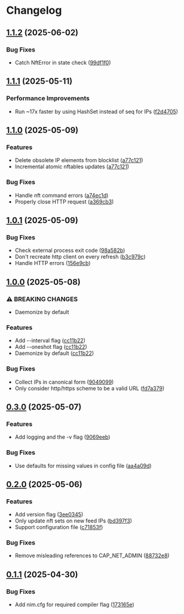 # Changelog

## [1.1.2](https://github.com/cycneuramus/deceptimeed/compare/v1.1.1...v1.1.2) (2025-06-02)


### Bug Fixes

* Catch NftError in state check ([99df1f0](https://github.com/cycneuramus/deceptimeed/commit/99df1f0e1e10f5b6b69142263ca60338e9903fb9))

## [1.1.1](https://github.com/cycneuramus/deceptimeed/compare/v1.1.0...v1.1.1) (2025-05-11)


### Performance Improvements

* Run ~17x faster by using HashSet instead of seq for IPs ([f2d4705](https://github.com/cycneuramus/deceptimeed/commit/f2d4705203d08af324828007fff838ea3f64593a))

## [1.1.0](https://github.com/cycneuramus/deceptimeed/compare/v1.0.1...v1.1.0) (2025-05-09)


### Features

* Delete obsolete IP elements from blocklist ([a77c121](https://github.com/cycneuramus/deceptimeed/commit/a77c121bbdcfa5fe95d9e837883bc5efc6d129b6))
* Incremental atomic nftables updates ([a77c121](https://github.com/cycneuramus/deceptimeed/commit/a77c121bbdcfa5fe95d9e837883bc5efc6d129b6))


### Bug Fixes

* Handle nft command errors ([a74ec1d](https://github.com/cycneuramus/deceptimeed/commit/a74ec1d5d8b4837592a3fdeee15a70d13ee7ceba))
* Properly close HTTP request ([a369cb3](https://github.com/cycneuramus/deceptimeed/commit/a369cb306ac39552ffa999ae6906907bbc0f2e8e))

## [1.0.1](https://github.com/cycneuramus/deceptimeed/compare/v1.0.0...v1.0.1) (2025-05-09)


### Bug Fixes

* Check external process exit code ([98a582b](https://github.com/cycneuramus/deceptimeed/commit/98a582b3eb0739b8918b86275f0b0edc306ad03c))
* Don't recreate http client on every refresh ([b3c979c](https://github.com/cycneuramus/deceptimeed/commit/b3c979c2fea293e830825b6d0eadb9ddb519ded0))
* Handle HTTP errors ([156e9cb](https://github.com/cycneuramus/deceptimeed/commit/156e9cbde81dae6816f416be2c36b184bb0ff5e9))

## [1.0.0](https://github.com/cycneuramus/deceptimeed/compare/v0.3.0...v1.0.0) (2025-05-08)


### ⚠ BREAKING CHANGES

* Daemonize by default

### Features

* Add --interval flag ([cc11b22](https://github.com/cycneuramus/deceptimeed/commit/cc11b22cdabbcbb5c9acb497f61cf2f2dba9d01d))
* Add --oneshot flag ([cc11b22](https://github.com/cycneuramus/deceptimeed/commit/cc11b22cdabbcbb5c9acb497f61cf2f2dba9d01d))
* Daemonize by default ([cc11b22](https://github.com/cycneuramus/deceptimeed/commit/cc11b22cdabbcbb5c9acb497f61cf2f2dba9d01d))


### Bug Fixes

* Collect IPs in canonical form ([9049099](https://github.com/cycneuramus/deceptimeed/commit/9049099dbf3cb5cb3ffe995cafe33e3044562c5b))
* Only consider http/https scheme to be a valid URL ([fd7a379](https://github.com/cycneuramus/deceptimeed/commit/fd7a37926a2a6bc9191c97f4ea23ef711f86dcc9))

## [0.3.0](https://github.com/cycneuramus/deceptimeed/compare/v0.2.0...v0.3.0) (2025-05-07)


### Features

* Add logging and the -v flag ([9069eeb](https://github.com/cycneuramus/deceptimeed/commit/9069eebf39c2593071d3d367d7aec3bad9a477b2))


### Bug Fixes

* Use defaults for missing values in config file ([aa4a09d](https://github.com/cycneuramus/deceptimeed/commit/aa4a09d746898c09c5d329b683f4be9c60e744ca))

## [0.2.0](https://github.com/cycneuramus/deceptimeed/compare/v0.1.1...v0.2.0) (2025-05-06)


### Features

* Add version flag ([3ee0345](https://github.com/cycneuramus/deceptimeed/commit/3ee0345ad817b976595639c60a3131057bc91561))
* Only update nft sets on new feed IPs ([bd397f3](https://github.com/cycneuramus/deceptimeed/commit/bd397f35800c02926f62d3d680ab7e00b77fe771))
* Support configuration file ([c71853f](https://github.com/cycneuramus/deceptimeed/commit/c71853f8aa0ab55e5f9a809bf7dbb61b2554e2a8))


### Bug Fixes

* Remove misleading references to CAP_NET_ADMIN ([88732e8](https://github.com/cycneuramus/deceptimeed/commit/88732e8a34755086ce32f82408c5d03a6a1b58c6))

## [0.1.1](https://github.com/cycneuramus/deceptimeed/compare/v0.1.0...v0.1.1) (2025-04-30)


### Bug Fixes

* Add nim.cfg for required compiler flag ([173165e](https://github.com/cycneuramus/deceptimeed/commit/173165e2bd885f7461a2c9f38dc8054b836b35a8))
